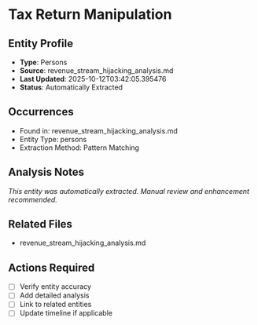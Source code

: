 # Tax Return Manipulation

## Entity Profile
- **Type**: Persons
- **Source**: revenue_stream_hijacking_analysis.md
- **Last Updated**: 2025-10-12T03:42:05.395476
- **Status**: Automatically Extracted

## Occurrences
- Found in: revenue_stream_hijacking_analysis.md
- Entity Type: persons
- Extraction Method: Pattern Matching

## Analysis Notes
*This entity was automatically extracted. Manual review and enhancement recommended.*

## Related Files
- revenue_stream_hijacking_analysis.md

## Actions Required
- [ ] Verify entity accuracy
- [ ] Add detailed analysis
- [ ] Link to related entities
- [ ] Update timeline if applicable
